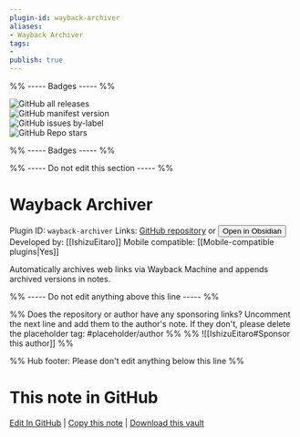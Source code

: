 ```yaml
---
plugin-id: wayback-archiver
aliases:
- Wayback Archiver
tags: 
- 
publish: true
---
```


%% ----- Badges ----- %%

![GitHub all releases](https://img.shields.io/github/downloads/IshizuEitaro/obsidian-wayback-archiver/total?color=573E7A&logo=github&style=for-the-badge)   
![GitHub manifest version](https://img.shields.io/github/manifest-json/v/IshizuEitaro/obsidian-wayback-archiver?color=573E7A&logo=github&style=for-the-badge)   
![GitHub issues by-label](https://img.shields.io/github/issues/IshizuEitaro/obsidian-wayback-archiver/help%20wanted?color=573E7A&logo=github&style=for-the-badge)   
![GitHub Repo stars](https://img.shields.io/github/stars/IshizuEitaro/obsidian-wayback-archiver?color=573E7A&logo=github&style=for-the-badge)

%% ----- Badges ----- %%

%% ----- Do not edit this section ----- %%

# Wayback Archiver

Plugin ID: `wayback-archiver`
Links: [GitHub repository](https://github.com/IshizuEitaro/obsidian-wayback-archiver) or [<button id=HH>Open in Obsidian</button>](obsidian://show-plugin?id=wayback-archiver)
Developed by: [[IshizuEitaro]]
Mobile compatible: [[Mobile-compatible plugins|Yes]]

Automatically archives web links via Wayback Machine and appends archived versions in notes.

%% ----- Do not edit anything above this line ----- %% 

%% Does the repository or author have any sponsoring links? Uncomment the next line and add them to the author's note. If they don't, please delete the placeholder tag: #placeholder/author %%
%% ![[IshizuEitaro#Sponsor this author]] %%

%% Hub footer: Please don't edit anything below this line %%

# This note in GitHub

<span class="git-footer">[Edit In GitHub](https://github.dev/obsidian-community/obsidian-hub/blob/main/02%20-%20Community%20Expansions/02.05%20All%20Community%20Expansions/Plugins/wayback-archiver.md "git-hub-edit-note") | [Copy this note](https://raw.githubusercontent.com/obsidian-community/obsidian-hub/main/02%20-%20Community%20Expansions/02.05%20All%20Community%20Expansions/Plugins/wayback-archiver.md "git-hub-copy-note") | [Download this vault](https://github.com/obsidian-community/obsidian-hub/archive/refs/heads/main.zip "git-hub-download-vault") </span>
